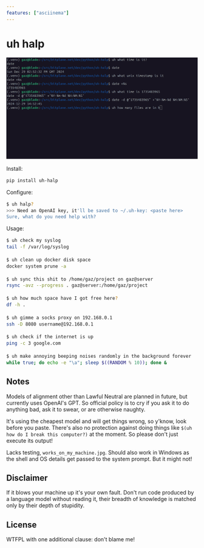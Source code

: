 ```yaml
---
features: ["asciinema"]
---
```

# uh halp

![asciicast](uh-halp.cast.png)

Install:

```bash
pip install uh-halp
```

Configure:

```bash
$ uh halp?
>>> Need an OpenAI key, it'll be saved to ~/.uh-key: <paste here>
Sure, what do you need help with?
```

Usage:

```bash
$ uh check my syslog
tail -f /var/log/syslog

$ uh clean up docker disk space
docker system prune -a

$ uh sync this shit to /home/gaz/project on gaz@server
rsync -avz --progress . gaz@server:/home/gaz/project

$ uh how much space have I got free here?
df -h .

$ uh gimme a socks proxy on 192.168.0.1
ssh -D 8080 username@192.168.0.1

$ uh check if the internet is up
ping -c 3 google.com

$ uh make annoying beeping noises randomly in the background forever
while true; do echo -e "\a"; sleep $((RANDOM % 10)); done &
```

## Notes

Models of alignment other than Lawful Neutral are planned in future, but
currently uses OpenAI's GPT. So official policy is to cry if you ask it to do
anything bad, ask it to swear, or are otherwise naughty.

It's using the cheapest model and will get things wrong, so y'know, look
before you paste. There's also no protection against doing things like
`$(uh how do I break this computer?)` at the moment. So please don't just
execute its output!

Lacks testing, `works_on_my_machine.jpg`. Should also work in Windows as the
shell and OS details get passed to the system prompt. But it might not!

## Disclaimer

If it blows your machine up it's your own fault. Don't run code produced by
a language model without reading it, their breadth of knowledge is matched
only by their depth of stupidity.

## License

WTFPL with one additional clause: don't blame me!
